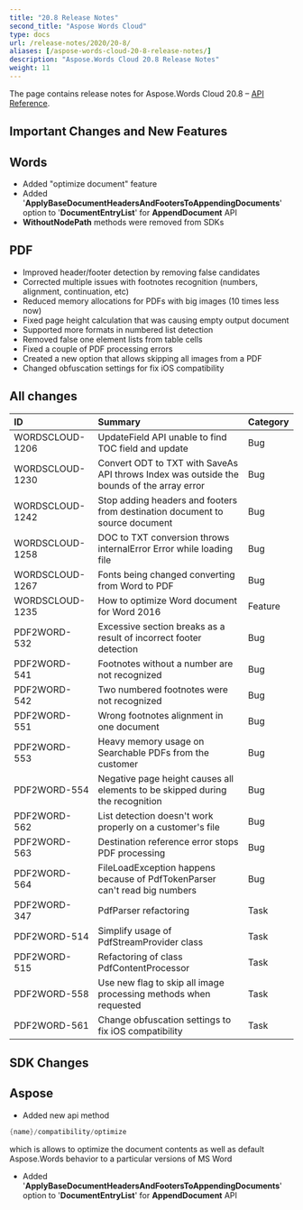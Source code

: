 ```yaml
---
title: "20.8 Release Notes"
second_title: "Aspose Words Cloud"
type: docs
url: /release-notes/2020/20-8/
aliases: [/aspose-words-cloud-20-8-release-notes/]
description: "Aspose.Words Cloud 20.8 Release Notes"
weight: 11
---
```


The page contains release notes for Aspose.Words Cloud 20.8 – [API Reference](https://apireference.aspose.cloud/words/).

## Important Changes and New Features

## Words

- Added "optimize document" feature
- Added '**ApplyBaseDocumentHeadersAndFootersToAppendingDocuments**' option to '**DocumentEntryList**' for **AppendDocument** API
- **WithoutNodePath** methods were removed from SDKs

## PDF

- Improved header/footer detection by removing false candidates
- Corrected multiple issues with footnotes recognition (numbers, alignment, continuation, etc)
- Reduced memory allocations for PDFs with big images (10 times less now)
- Fixed page height calculation that was causing empty output document
- Supported more formats in numbered list detection
- Removed false one element lists from table cells
- Fixed a couple of PDF processing errors
- Created a new option that allows skipping all images from a PDF
- Changed obfuscation settings for fix iOS compatibility

## All changes

|ID|Summary|Category|
| :- | :- | :- |
|WORDSCLOUD-1206|UpdateField API unable to find TOC field and update|Bug|
|WORDSCLOUD-1230|Convert ODT to TXT with SaveAs API throws Index was outside the bounds of the array error|Bug|
|WORDSCLOUD-1242|Stop adding headers and footers from destination document to source document|Bug|
|WORDSCLOUD-1258|DOC to TXT conversion throws internalError Error while loading file|Bug|
|WORDSCLOUD-1267|Fonts being changed converting from Word to PDF|Bug|
|WORDSCLOUD-1235|How to optimize Word document for Word 2016|Feature|
|PDF2WORD-532 |Excessive section breaks as a result of incorrect footer detection |Bug|
|PDF2WORD-541 |Footnotes without a number are not recognized |Bug|
|PDF2WORD-542 |Two numbered footnotes were not recognized |Bug |
|PDF2WORD-551 |Wrong footnotes alignment in one document |Bug|
|PDF2WORD-553 |Heavy memory usage on Searchable PDFs from the customer |Bug|
|PDF2WORD-554|Negative page height causes all elements to be skipped during the recognition|Bug|
|PDF2WORD-562 |List detection doesn't work properly on a customer's file |Bug|
|PDF2WORD-563 |Destination reference error stops PDF processing |Bug|
|PDF2WORD-564 |FileLoadException happens because of PdfTokenParser can't read big numbers |Bug|
|PDF2WORD-347 |PdfParser refactoring|Task|
|PDF2WORD-514|Simplify usage of PdfStreamProvider class|Task|
|PDF2WORD-515 |Refactoring of class PdfContentProcessor |Task|
|PDF2WORD-558|Use new flag to skip all image processing methods when requested|Task|
|PDF2WORD-561|Change obfuscation settings to fix iOS compatibility|Task|

## SDK Changes

## Aspose

- Added new api method

```JAVA
{name}/compatibility/optimize
```

which is allows to optimize the document contents as well as default Aspose.Words behavior to a particular versions of MS Word

- Added '**ApplyBaseDocumentHeadersAndFootersToAppendingDocuments**' option to '**DocumentEntryList**' for **AppendDocument** API


